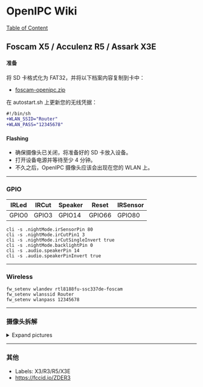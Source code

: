 # OpenIPC Wiki
[Table of Content](../README.zh.md)

Foscam X5 / Acculenz R5 / Assark X3E 
---

#### 准备 
将 SD 卡格式化为 FAT32，并将以下档案内容复制到卡中：
- [foscam-openipc.zip][1]

在 autostart.sh 上更新您的无线凭据：
```diff
#!/bin/sh
+WLAN_SSID="Router"
+WLAN_PASS="12345678"
```

#### Flashing
- 确保摄像头已关闭，将准备好的 SD 卡放入设备。
- 打开设备电源并等待至少 4 分钟。
- 不久之后，OpenIPC 摄像头应该会出现在您的 WLAN 上。

---

### GPIO 
IRLed | IRCut | Speaker | Reset | IRSensor
-|-|-|-|-
GPIO0 | GPIO3 | GPIO14 | GPIO66 | GPIO80

```
cli -s .nightMode.irSensorPin 80
cli -s .nightMode.irCutPin1 3
cli -s .nightMode.irCutSingleInvert true
cli -s .nightMode.backlightPin 0
cli -s .audio.speakerPin 14
cli -s .audio.speakerPinInvert true
```

---

### Wireless
```
fw_setenv wlandev rtl8188fu-ssc337de-foscam
fw_setenv wlanssid Router
fw_setenv wlanpass 12345678
```

---

### 摄像头拆解 
<details>
<summary>Expand pictures</summary>
<img src="../images/device-foscam-01.webp" width=50% height=50%>
<img src="../images/device-foscam-02.webp" width=50% height=50%>
<img src="../images/device-foscam-03.webp" width=50% height=50%>
<img src="../images/device-foscam-04.webp" width=50% height=50%>
<img src="../images/device-foscam-05.webp" width=50% height=50%>
<img src="../images/device-foscam-06.webp" width=50% height=50%>
<img src="../images/device-foscam-07.webp" width=50% height=50%>
<img src="../images/device-foscam-08.webp" width=80% height=80%>
<img src="../images/device-foscam-09.webp" width=80% height=80%>
</details>

---

### 其他
- Labels: X3/R3/R5/X3E
- https://fccid.io/ZDER3

[1]: https://github.com/openipc/wiki/files/13301107/foscam-openipc.zip

